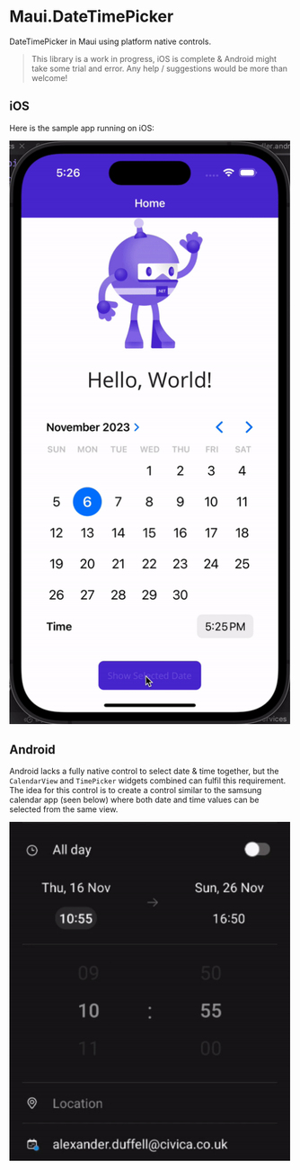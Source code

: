 # Maui.DateTimePicker
DateTimePicker in Maui using platform native controls.

> This library is a work in progress, iOS is complete & Android might take some trial and error. Any help / suggestions would be more than welcome!

## iOS

Here is the sample app running on iOS:

<img src="assets/ios_maui_datetimepicker.gif" alt="Maui.DateTimePicker control running on iOS" width="500">

## Android

Android lacks a fully native control to select date & time together, but the `CalendarView` and `TimePicker` widgets combined can fulfil this requirement. The idea for this control is to create a control similar to the samsung calendar app (seen below) where both date and time values can be selected from the same view.



<img src="assets/android_samsung_datetimepicker.gif" alt="DateTimePicker within the samsung calendar app" width="500">
